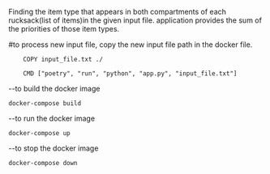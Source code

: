  Finding the item type that appears in both compartments of each rucksack(list of items)in the given input file. application provides  the sum of the priorities of those item types.
 
 #to process new input file, copy the new input file path in the docker file.
    
        COPY input_file.txt ./
  
        CMD ["poetry", "run", "python", "app.py", "input_file.txt"]
 
    

--to build the docker image
    
    docker-compose build
--to run the docker image
    
    docker-compose up
--to stop the docker image 
    
    docker-compose down
